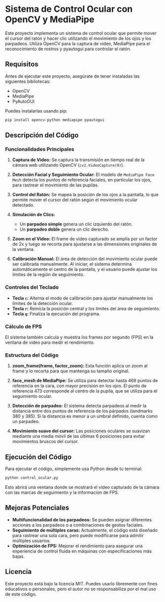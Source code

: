 
# Sistema de Control Ocular con OpenCV y MediaPipe

Este proyecto implementa un sistema de control ocular que permite mover el cursor del ratón y hacer clic utilizando el movimiento de los ojos y los parpadeos. Utiliza OpenCV para la captura de video, MediaPipe para el reconocimiento de rostros y pyautogui para controlar el ratón.

## Requisitos

Antes de ejecutar este proyecto, asegúrate de tener instaladas las siguientes bibliotecas:

- OpenCV
- MediaPipe
- PyAutoGUI

Puedes instalarlas usando pip:

```bash
pip install opencv-python mediapipe pyautogui
```

## Descripción del Código

### Funcionalidades Principales

1. **Captura de Video:**
   Se captura la transmisión en tiempo real de la cámara web utilizando OpenCV (`cv2.VideoCapture(0)`).

2. **Detección Facial y Seguimiento Ocular:**
   El modelo de `MediaPipe Face Mesh` detecta los puntos de referencia faciales, en particular los ojos, para rastrear el movimiento de las pupilas.

3. **Control del Ratón:**
   Se mapea la posición de los ojos a la pantalla, lo que permite mover el cursor del ratón según el movimiento ocular detectado.

4. **Simulación de Clics:**
   - Un **parpadeo simple** genera un clic izquierdo del ratón.
   - Un **parpadeo doble** genera un clic derecho.

5. **Zoom en el Video:**
   El frame de video capturado se amplía por un factor de 2x y luego se recorta para ajustarse a las dimensiones originales de la ventana.

6. **Calibración Manual:**
   El área de detección del movimiento ocular puede ser calibrada manualmente. Al iniciar, el sistema determina automáticamente el centro de la pantalla, y el usuario puede ajustar los límites de la región de seguimiento.

### Controles del Teclado

- **Tecla `c`:** Alterna el modo de calibración para ajustar manualmente los límites de la detección ocular.
- **Tecla `r`:** Reinicia la posición central y los límites del área de seguimiento.
- **Tecla `q`:** Finaliza la ejecución del programa.

### Cálculo de FPS

El sistema también calcula y muestra los frames por segundo (FPS) en la ventana de video para medir el rendimiento.

### Estructura del Código

1. **zoom_frame(frame, factor_zoom):** Esta función aplica un zoom al frame y lo recorta para que mantenga su tamaño original.
   
2. **face_mesh de MediaPipe:** Se utiliza para detectar hasta 468 puntos de referencia en la cara, con mayor precisión en los ojos. El punto de referencia 473 corresponde al centro de la pupila, que se utiliza para el seguimiento ocular.

3. **Detección de parpadeo:** El sistema detecta parpadeos al medir la distancia entre dos puntos de referencia de los párpados (landmarks 380 y 385). Si la distancia es menor a un umbral definido, cuenta como un parpadeo.

4. **Movimiento suave del cursor:** Las posiciones oculares se suavizan mediante una media móvil de las últimas 6 posiciones para evitar movimientos bruscos del cursor.

## Ejecución del Código

Para ejecutar el código, simplemente usa Python desde tu terminal:

```bash
python control_ocular.py
```

Esto abrirá una ventana donde se mostrará el video capturado de la cámara con las marcas de seguimiento y la información de FPS.

## Mejoras Potenciales

- **Multifuncionalidad de los parpadeos:** Se pueden asignar diferentes acciones a los parpadeos o a combinaciones de gestos faciales.
- **Seguimiento de múltiples caras:** Actualmente, el código está diseñado para rastrear una sola cara, pero puede modificarse para admitir múltiples usuarios.
- **Optimización de FPS:** Mejorar el rendimiento para asegurar una experiencia de control fluida en máquinas con especificaciones más bajas.

## Licencia

Este proyecto está bajo la licencia MIT. Puedes usarlo libremente con fines educativos o personales, pero el autor no se responsabiliza por el mal uso de este código.
